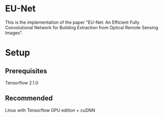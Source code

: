 # EU-Net
This is the implementation of the paper "EU-Net: An Efficient Fully Convolutional Network for Building Extraction from Optical Remote Sensing Images".

# Setup
## Prerequisites
Tensorflow 2.1.0

## Recommended
Linux with Tensorflow GPU edition + cuDNN
